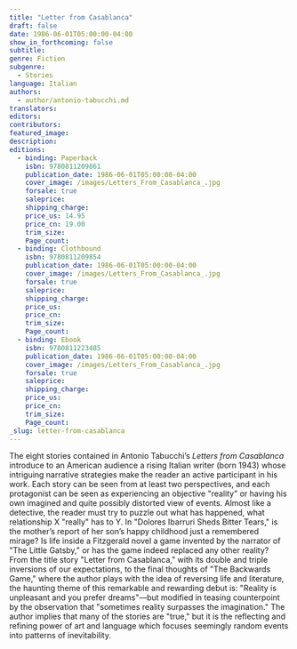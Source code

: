 ```yaml
---
title: "Letter from Casablanca"
draft: false
date: 1986-06-01T05:00:00-04:00
show_in_forthcoming: false
subtitle:
genre: Fiction
subgenre:
  - Stories
language: Italian
authors:
  - author/antonio-tabucchi.md
translators:
editors:
contributors:
featured_image:
description:
editions:
  - binding: Paperback
    isbn: 9780811209861
    publication_date: 1986-06-01T05:00:00-04:00
    cover_image: /images/Letters_From_Casablanca_.jpg
    forsale: true
    saleprice:
    shipping_charge:
    price_us: 14.95
    price_cn: 19.00
    trim_size:
    Page_count:
  - binding: Clothbound
    isbn: 9780811209854
    publication_date: 1986-06-01T05:00:00-04:00
    cover_image: /images/Letters_From_Casablanca_.jpg
    forsale: true
    saleprice:
    shipping_charge:
    price_us:
    price_cn:
    trim_size:
    Page_count:
  - binding: Ebook
    isbn: 9780811223485
    publication_date: 1986-06-01T05:00:00-04:00
    cover_image: /images/Letters_From_Casablanca_.jpg
    forsale: true
    saleprice:
    shipping_charge:
    price_us:
    price_cn:
    trim_size:
    Page_count:
_slug: letter-from-casablanca
---
```


The eight stories contained in Antonio Tabucchi’s _Letters from Casablanca_ introduce to an American audience a rising Italian writer (born 1943) whose intriguing narrative strategies make the reader an active participant in his work. Each story can be seen from at least two perspectives, and each protagonist can be seen as experiencing an objective "reality" or having his own imagined and quite possibly distorted view of events. Almost like a detective, the reader must try to puzzle out what has happened, what relationship X "really" has to Y. In "Dolores Ibarruri Sheds Bitter Tears," is the mother’s report of her son’s happy childhood just a remembered mirage? Is life inside a Fitzgerald novel a game invented by the narrator of "The Little Gatsby," or has the game indeed replaced any other reality? From the title story "Letter from Casablanca," with its double and triple inversions of our expectations, to the final thoughts of "The Backwards Game," where the author plays with the idea of reversing life and literature, the haunting theme of this remarkable and rewarding debut is: "Reality is unpleasant and you prefer dreams"––but modified in teasing counterpoint by the observation that "sometimes reality surpasses the imagination." The author implies that many of the stories are "true," but it is the reflecting and refining power of art and language which focuses seemingly random events into patterns of inevitability.

